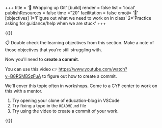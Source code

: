 +++
title = '🎁 Wrapping up Git'
[build]
    render = false
    list = 'local'
    publishResources = false
time ="20"
facilitation = false
emoji= '🧩'
[objectives]
    1='Figure out what we need to work on in class'
    2='Practice asking for guidance/help when we are stuck'
+++

{{<note type="activity" title="Creating a commit - Figure it out 🔍">}}

📋 Double check the learning objectives from this section. Make a note of those objectives that you're still struggling with.

Now you'll need to **create a commit**.

You can use this video 👉 https://www.youtube.com/watch?v=B8RSMBSzFuA to figure out how to create a commit.

We'll cover this topic often in workshops. Come to a CYF center to work on this with a mentor.

1. Try opening your clone of education-blog in VSCode
2. Try fixing a typo in the `README.md` file
3. Try using the video to create a commit of your work.

{{</note>}}
